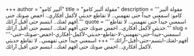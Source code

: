 +++
author = "ألبير كامو"
title = "مقولة ألبير كامو"
description = '''مقولة ألبير كامو: اسمعني جيداً حتى تفهمني.. لا تقاطع حديثي لأكمل أفكاري.. اخفض صوتك حتى أفهم لغتك.. ابتسم حتى أقبل آرائك.'''
quote = '''اسمعني جيداً حتى تفهمني.. لا تقاطع حديثي لأكمل أفكاري.. اخفض صوتك حتى أفهم لغتك.. ابتسم حتى أقبل آرائك.'''
slug = '''اسمعني-جيداً-حتى-تفهمني-لا-تقاطع-حديثي-لأكمل-أفكاري-اخفض-صوتك-حتى-أفهم-لغتك-ابتسم-حتى-أقبل-آرائك'''
+++
اسمعني جيداً حتى تفهمني.. لا تقاطع حديثي لأكمل أفكاري.. اخفض صوتك حتى أفهم لغتك.. ابتسم حتى أقبل آرائك.
